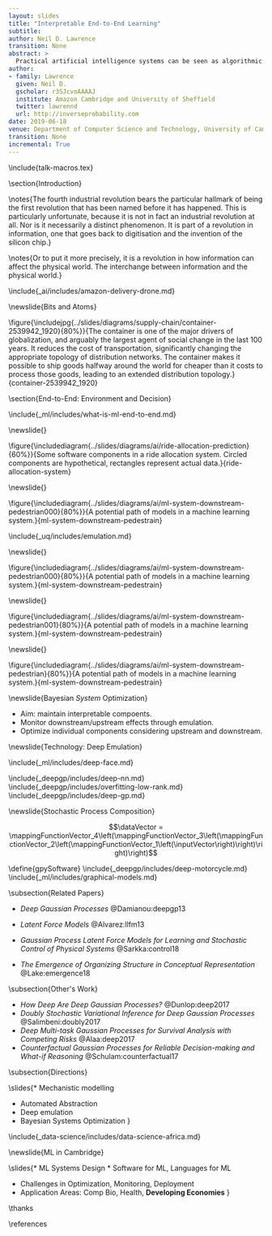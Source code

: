 ```yaml
---
layout: slides
title: "Interpretable End-to-End Learning"
subtitle: 
author: Neil D. Lawrence
transition: None
abstract: >
  Practical artificial intelligence systems can be seen as algorithmic decision makers. The fractal nature of decision making implies that this involves interacting systems of components where decisions are made multiple times across different time frames. This affects the decomposability of an artificial intelligence system. Classical systems design relies on decomposability for efficient maintenance and deployment of machine learning systems, in this talk we consider the challenges of optimizing and maintaining such systems.
author:
- family: Lawrence
  given: Neil D.
  gscholar: r3SJcvoAAAAJ
  institute: Amazon Cambridge and University of Sheffield
  twitter: lawrennd
  url: http://inverseprobability.com
date: 2019-06-18
venue: Department of Computer Science and Technology, University of Cambridge
transition: None
incremental: True
---
```


\include{talk-macros.tex}

\section{Introduction}

\notes{The fourth industrial revolution bears the particular hallmark of being the first revolution that has been named before it has happened. This is particularly unfortunate, because it is not in fact an industrial revolution at  all. Nor is it necessarily a distinct phenomenon. It is part of a revolution in information, one that goes back to digitisation and the invention of the silicon chip.}

\notes{Or to put it more precisely, it is a revolution in how information can affect the physical world. The interchange between information and the physical world.}

\include{_ai/includes/amazon-delivery-drone.md}

\newslide{Bits and Atoms}

\figure{\includejpg{../slides/diagrams/supply-chain/container-2539942_1920}{80%}}{The container is one of the major drivers of globalization, and arguably the largest agent of social change in the last 100 years. It reduces the cost of transportation, significantly changing the appropriate topology of distribution networks. The container makes it possible to ship goods halfway around the world for cheaper than it costs to process those goods, leading to an extended distribution topology.}{container-2539942_1920}

\section{End-to-End: Environment and Decision}

\include{_ml/includes/what-is-ml-end-to-end.md}

\newslide{}

\figure{\includediagram{../slides/diagrams/ai/ride-allocation-prediction}{60%}}{Some software components in a ride allocation system. Circled components are hypothetical, rectangles represent actual data.}{ride-allocation-system}

\newslide{}

\figure{\includediagram{../slides/diagrams/ai/ml-system-downstream-pedestrian000}{80%}}{A potential path of models in a machine learning system.}{ml-system-downstream-pedestrain}

\include{_uq/includes/emulation.md}

\newslide{}

\figure{\includediagram{../slides/diagrams/ai/ml-system-downstream-pedestrian000}{80%}}{A potential path of models in a machine learning system.}{ml-system-downstream-pedestrain}


\newslide{}

\figure{\includediagram{../slides/diagrams/ai/ml-system-downstream-pedestrian001}{80%}}{A potential path of models in a machine learning system.}{ml-system-downstream-pedestrain}

\newslide{}

\figure{\includediagram{../slides/diagrams/ai/ml-system-downstream-pedestrian}{80%}}{A potential path of models in a machine learning system.}{ml-system-downstream-pedestrain}

\newslide{Bayesian *System* Optimization}

* Aim: maintain interpretable compoents.
* Monitor downstream/upstream effects through emulation.
* Optimize individual components considering upstream and downstream.

\newslide{Technology: Deep Emulation}

\include{_ml/includes/deep-face.md}
<!--\include{_ml/includes/deep-learning-as-pinball.md}-->

\include{_deepgp/includes/deep-nn.md}
\include{_deepgp/includes/overfitting-low-rank.md}
\include{_deepgp/includes/deep-gp.md}

\newslide{Stochastic Process Composition}

$$\dataVector = \mappingFunctionVector_4\left(\mappingFunctionVector_3\left(\mappingFunctionVector_2\left(\mappingFunctionVector_1\left(\inputVector\right)\right)\right)\right)$$
<!--include{_ai/includes/ai-vs-data-science-2.md}-->

<!-- in this short overview, don't introduce GPy or the data-->
<!--\define{stepFunctionData} -->
\define{gpySoftware}
\include{_deepgp/includes/deep-motorcycle.md}
\include{_ml/includes/graphical-models.md}


<!--\include{_health/includes/malaria-gp.md}-->

\subsection{Related Papers}

* *Deep Gaussian Processes*
    @Damianou:deepgp13

* *Latent Force Models*
  @Alvarez:llfm13

* *Gaussian Process Latent Force Models for Learning and Stochastic Control of Physical Systems*
  @Sarkka:control18

* *The Emergence of Organizing Structure in Conceptual Representation*
  @Lake:emergence18

\subsection{Other's Work}

* *How Deep Are Deep Gaussian Processes?*
  @Dunlop:deep2017
* *Doubly Stochastic Variational Inference for Deep Gaussian Processes*
  @Salimbeni:doubly2017
* *Deep Multi-task Gaussian Processes for Survival Analysis with Competing Risks*
  @Alaa:deep2017
* *Counterfactual Gaussian Processes for Reliable Decision-making and What-if Reasoning*
    @Schulam:counterfactual17



\subsection{Directions}

\slides{* Mechanistic modelling
* Automated Abstraction
* Deep emulation
* Bayesian Systems Optimization
}

\include{_data-science/includes/data-science-africa.md}

\newslide{ML in Cambridge}

\slides{* ML Systems Design
    * Software for ML, Languages for ML
* Challenges in Optimization, Monitoring, Deployment
* Application Areas: Comp Bio, Health, **Developing Economies**
}

\thanks

\references
